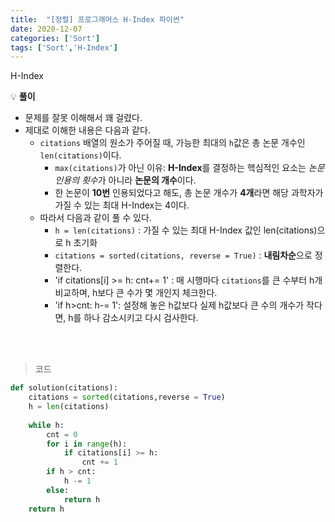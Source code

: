 ```yaml
---
title:  "[정렬] 프로그래머스 H-Index 파이썬"
date: 2020-12-07
categories: ['Sort']
tags: ['Sort','H-Index']
---
```


H-Index
<br>

:bulb: **풀이**<br>
- 문제를 잘못 이해해서 꽤 걸렸다.
- 제대로 이해한 내용은 다음과 같다.
   - `citations` 배열의 원소가 주어질 때, 가능한 최대의 `h`값은 총 논문 개수인 `len(citations)`이다. 
      - `max(citations)`가 아닌 이유: **H-Index**를 결정하는 핵심적인 요소는 *논문 인용의 횟수*가 아니라 **논문의 개수**이다. 
      - 한 논문이 **10번** 인용되었다고 해도, 총 논문 개수가 **4개**라면 해당 과학자가 가질 수 있는 최대 H-Index는 4이다.
   - 따라서 다음과 같이 풀 수 있다.
     - `h = len(citations)` : 가질 수 있는 최대 H-Index 값인 len(citations)으로 h 초기화
     - `citations = sorted(citations, reverse = True)` : **내림차순**으로 정렬한다.
     - 'if citations[i] >= h: cnt+= 1' : 매 시행마다 `citations`를 큰 수부터 h개 비교하며, h보다 큰 수가 몇 개인지 체크한다.
     - 'if h>cnt: h-= 1': 설정해 놓은 h값보다 실제 h값보다 큰 수의 개수가 작다면, h를 하나 감소시키고 다시 검사한다.

<br>
<br>

> 코드


```python
def solution(citations):
    citations = sorted(citations,reverse = True) 
    h = len(citations)
    
    while h:        
        cnt = 0
        for i in range(h):
            if citations[i] >= h:
                cnt += 1
        if h > cnt:
            h -= 1
        else:
            return h
    return h
```

<br><br>
